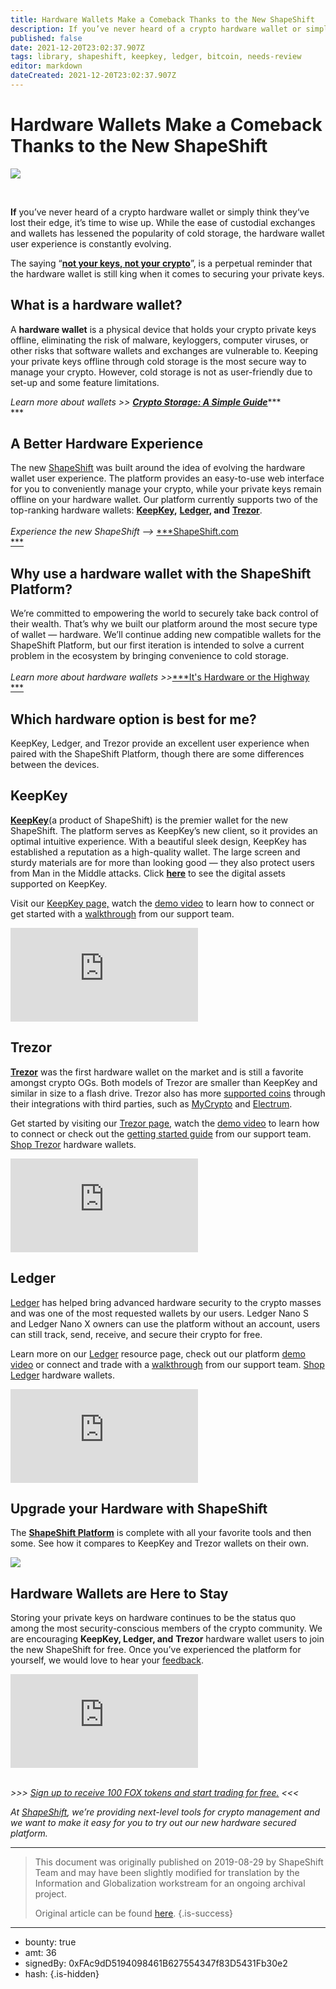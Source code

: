 ```yaml
---
title: Hardware Wallets Make a Comeback Thanks to the New ShapeShift
description: ‍If you’ve never heard of a crypto hardware wallet or simply think they‘ve lost their edge, it’s time to wise up. While the ease of ...
published: false
date: 2021-12-20T23:02:37.907Z
tags: library, shapeshift, keepkey, ledger, bitcoin, needs-review
editor: markdown
dateCreated: 2021-12-20T23:02:37.907Z
---
```


# Hardware Wallets Make a Comeback Thanks to the New ShapeShift

![](https://assets.website-files.com/5e9a09610b7dce71f87f7f17/5e9f5a220699aa03f0fad5ce_1_FjDbqE-7wlualmPiDEToFg%20(1).png)

 <br/>

**If** you’ve never heard of a crypto hardware wallet or simply think they‘ve lost their edge, it’s time to wise up. While the ease of custodial exchanges and wallets has lessened the popularity of cold storage, the hardware wallet user experience is constantly evolving.

The saying “[**not your keys, not your crypto**](https://medium.com/shapeshift-stories/why-we-support-proofofkeys-and-you-should-too-7147fbe46c27)”, is a perpetual reminder that the hardware wallet is still king when it comes to securing your private keys.<br/> 

## What is a hardware wallet?

A **hardware wallet** is a physical device that holds your crypto private keys offline, eliminating the risk of malware, keyloggers, computer viruses, or other risks that software wallets and exchanges are vulnerable to. Keeping your private keys offline through cold storage is the most secure way to manage your crypto. However, cold storage is not as user-friendly due to set-up and some feature limitations.

*Learn more about wallets >>* [***Crypto Storage: A Simple Guide***](https://medium.com/shapeshift-stories/https-medium-com-shapeshift-io-crypto-storage-a-simple-guide-65cfcb1553f)***<br/> ***

## A Better Hardware Experience

The new [ShapeShift](http://shapeshift.com/?utm_source=content&utm_medium=medium&utm_campaign=launch&utm_term=cta33) was built around the idea of evolving the hardware wallet user experience. The platform provides an easy-to-use web interface for you to conveniently manage your crypto, while your private keys remain offline on your hardware wallet. Our platform currently supports two of the top-ranking hardware wallets: [**KeepKey**](https://shapeshift.io/keepkey/?utm_source=content&utm_medium=medium&utm_campaign=launch&utm_term=cta34)**,** [**Ledger**](https://www.ledger.com/)**, and** [**Trezor**](https://trezor.io/).<br/> <br/>*Experience the new ShapeShift -->* [***ShapeShift.com<br/> ***](http://shapeshift.com/?utm_source=content&utm_medium=medium&utm_campaign=launch&utm_term=cta33)

## Why use a hardware wallet with the ShapeShift Platform?

We’re committed to empowering the world to securely take back control of their wealth. That’s why we built our platform around the most secure type of wallet — hardware. We’ll continue adding new compatible wallets for the ShapeShift Platform, but our first iteration is intended to solve a current problem in the ecosystem by bringing convenience to cold storage.<br/><br/>*Learn more about hardware wallets >>*[***It's Hardware or the Highway<br/> ***](https://medium.com/shapeshift-stories/its-hardware-or-the-highway-2f2540a269ab)

## Which hardware option is best for me?

 KeepKey, Ledger, and Trezor provide an excellent user experience when paired with the ShapeShift Platform, though there are some differences between the devices.

## KeepKey

[**KeepKey**](https://shapeshift.io/keepkey/?utm_source=content&utm_medium=medium&utm_campaign=launch&utm_term=cta34)(a product of ShapeShift) is the premier wallet for the new ShapeShift. The platform serves as KeepKey’s new client, so it provides an optimal intuitive experience. With a beautiful sleek design, KeepKey has established a reputation as a high-quality wallet. The large screen and sturdy materials are for more than looking good — they also protect users from Man in the Middle attacks. Click [**here**](https://keepkey.zendesk.com/hc/en-us/articles/360003047479) to see the digital assets supported on KeepKey.

Visit our [KeepKey page,](https://pages.shapeshift.com/keepkey/?utm_source=social&utm_medium=medium&utm_campaign=fox_launch&utm_term=cta36) watch the [demo video](https://www.youtube.com/watch?v=4WOeMyczyvU) to learn how to connect or get started with a [walkthrough](https://keepkey.shapeshift.com/get-started/) from our support team.<br/> 

<iframe allowfullscreen="" frameborder="0" scrolling="auto" src="https://cdn.embedly.com/widgets/media.html?src=https%3A%2F%2Fwww.youtube.com%2Fembed%2Fvideoseries%3Flist%3DPLHr4IxCUrjWnrS-lTVBTWu1iXZP6aaiRE%26start%3D0&amp;url=http%3A%2F%2Fwww.youtube.com%2Fwatch%3Fv%3D4WOeMyczyvU&amp;image=https%3A%2F%2Fi.ytimg.com%2Fvi%2F4WOeMyczyvU%2Fhqdefault.jpg&amp;key=a19fcc184b9711e1b4764040d3dc5c07&amp;type=text%2Fhtml&amp;schema=youtube"></iframe>

## Trezor

[**Trezor**](https://trezor.io/start/) was the first hardware wallet on the market and is still a favorite amongst crypto OGs. Both models of Trezor are smaller than KeepKey and similar in size to a flash drive. Trezor also has more [supported coins](https://trezor.io/coins/) through their integrations with third parties, such as [MyCrypto](https://mycrypto.com/) and [Electrum](https://electrum.org/#home).

Get started by visiting our [Trezor page](https://pages.shapeshift.com/trezor/?utm_source=social&utm_medium=medium&utm_campaign=fox_launch&utm_term=cta38), watch the [demo video](https://youtu.be/fnx111-ZyGI) to learn how to connect or check out the [getting started guide](https://shapeshift.zendesk.com/hc/en-us/articles/360006855179-Connecting-Trezor-to-ShapeShift) from our support team. [Shop Trezor](https://shop.trezor.io/) hardware wallets.<br/> 

<iframe allowfullscreen="" frameborder="0" scrolling="auto" src="https://cdn.embedly.com/widgets/media.html?src=https%3A%2F%2Fwww.youtube.com%2Fembed%2Ffnx111-ZyGI%3Ffeature%3Doembed&amp;url=http%3A%2F%2Fwww.youtube.com%2Fwatch%3Fv%3Dfnx111-ZyGI&amp;image=https%3A%2F%2Fi.ytimg.com%2Fvi%2Ffnx111-ZyGI%2Fhqdefault.jpg&amp;key=a19fcc184b9711e1b4764040d3dc5c07&amp;type=text%2Fhtml&amp;schema=youtube"></iframe>

## Ledger

[Ledger](https://www.ledger.com/) has helped bring advanced hardware security to the crypto masses and was one of the most requested wallets by our users. Ledger Nano S and Ledger Nano X owners can use the platform without an account, users can still track, send, receive, and secure their crypto for free.

Learn more on our [Ledger](https://pages.shapeshift.com/ledger/?utm_source=social&utm_medium=medium&utm_campaign=fox_launch&utm_term=cta37) resource page, check out our platform [demo video](https://www.youtube.com/watch?v=VKh4TaigZI8&feature=youtu.be) or connect and trade with a [walkthrough](https://shapeshift.zendesk.com/hc/en-us/articles/360010673019-Getting-Started-With-Ledger) from our support team. [Shop Ledger](http://ledger.com/) hardware wallets.

<iframe allowfullscreen="true" frameborder="0" scrolling="no" src="https://www.youtube.com/embed/VKh4TaigZI8"></iframe>

## Upgrade your Hardware with ShapeShift

The [**ShapeShift Platform**](http://shapeshift.com/?utm_source=content&utm_medium=medium&utm_campaign=launch&utm_term=cta33) is complete with all your favorite tools and then some. See how it compares to KeepKey and Trezor wallets on their own.

![](https://assets.website-files.com/5e9a09610b7dce71f87f7f17/5e9f5a89c3e0348220bb5de4_1*QkRB1ZotBE3qmvX7-VEOWg.jpeg)

## Hardware Wallets are Here to Stay

Storing your private keys on hardware continues to be the status quo among the most security-conscious members of the crypto community. We are encouraging **KeepKey, Ledger, and** **Trezor** hardware wallet users to join the new ShapeShift for free. Once you’ve experienced the platform for yourself, we would love to hear your [feedback](mailto:mail@shapeshift.io).

<iframe allowfullscreen="" frameborder="0" scrolling="auto" src="https://cdn.embedly.com/widgets/media.html?src=https%3A%2F%2Fwww.youtube.com%2Fembed%2FAnFkX6r32sY%3Ffeature%3Doembed&amp;url=https%3A%2F%2Fwww.youtube.com%2Fwatch%3Fv%3DAnFkX6r32sY&amp;image=https%3A%2F%2Fi.ytimg.com%2Fvi%2FAnFkX6r32sY%2Fhqdefault.jpg&amp;key=a19fcc184b9711e1b4764040d3dc5c07&amp;type=text%2Fhtml&amp;schema=youtube"></iframe>

*<br/>>>>* [*Sign up to receive 100 FOX tokens and start trading for free.*](http://beta.shapeshift.com/?utm_source=social&utm_medium=medium&utm_campaign=fox_launch&utm_term=cta21) *<<<*

*At* [*ShapeShift*](http://shapeshift.com/?utm_source=social&utm_medium=medium&utm_campaign=portis_launch&utm_term=cta07)*, we’re providing next-level tools for crypto management and we want to make it easy for you to try out our new hardware secured platform.*

 

---

> This document was originally published on 2019-08-29 by ShapeShift Team and may have been slightly modified for translation by the Information and Globalization workstream for an ongoing archival project.
>
> Original article can be found [here](https://shapeshift.com/library/hardware-wallets-make-a-comeback-shapeshift).
{.is-success}

---

- bounty: true
- amt: 36
- signedBy: 0xFAc9dD5194098461B627554347f83D5431Fb30e2
- hash: 
{.is-hidden}